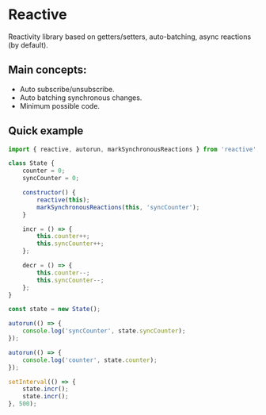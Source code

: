 # Reactive
Reactivity library based on getters/setters, auto-batching, async reactions (by default).

## Main concepts:
- Auto subscribe/unsubscribe.
- Auto batching synchronous changes.
- Minimum possible code.

## Quick example
```javascript
import { reactive, autorun, markSynchronousReactions } from 'reactive';

class State {
    counter = 0;
    syncCounter = 0;

    constructor() {
        reactive(this);
        markSynchronousReactions(this, 'syncCounter');
    }

    incr = () => {
        this.counter++;
        this.syncCounter++;
    };

    decr = () => {
        this.counter--;
        this.syncCounter--;
    };
}

const state = new State();

autorun(() => {
    console.log('syncCounter', state.syncCounter);
});

autorun(() => {
    console.log('counter', state.counter);
});

setInterval(() => {
    state.incr();
    state.incr();
}, 500);
```
